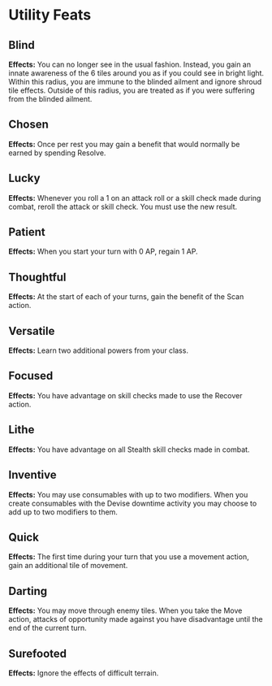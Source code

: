 # Utility Feats

## Blind

**Effects:** You can no longer see in the usual fashion. Instead, you gain an innate awareness of the 6 tiles around you as if you could see in bright light. Within this radius, you are immune to the blinded ailment and ignore shroud tile effects. Outside of this radius, you are treated as if you were suffering from the blinded ailment.

## Chosen

**Effects:** Once per rest you may gain a benefit that would normally be earned by spending Resolve.

## Lucky

**Effects:** Whenever you roll a 1 on an attack roll or a skill check made during combat, reroll the attack or skill check. You must use the new result.

## Patient

**Effects:** When you start your turn with 0 AP, regain 1 AP.

## Thoughtful

**Effects:** At the start of each of your turns, gain the benefit of the Scan action.

## Versatile

**Effects:** Learn two additional powers from your class.

## Focused

**Effects:** You have advantage on skill checks made to use the Recover action.

## Lithe

**Effects:** You have advantage on all Stealth skill checks made in combat.

## Inventive

**Effects:** You may use consumables with up to two modifiers. When you create consumables with the Devise downtime activity you may choose to add up to two modifiers to them.

## Quick

**Effects:** The first time during your turn that you use a movement action, gain an additional tile of movement.

## Darting

**Effects:** You may move through enemy tiles. When you take the Move action, attacks of opportunity made against you have disadvantage until the end of the current turn.

## Surefooted

**Effects:** Ignore the effects of difficult terrain.
